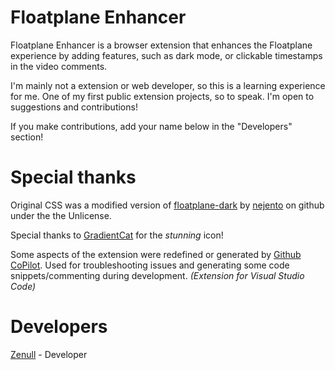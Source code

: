 # Floatplane Enhancer
Floatplane Enhancer is a browser extension that enhances the Floatplane experience by adding features, such as dark mode, or clickable timestamps in the video comments.

I'm mainly not a extension or web developer, so this is a learning experience for me. One of my first public extension projects, so to speak. I'm open to suggestions and contributions!

If you make contributions, add your name below in the "Developers" section!

# Special thanks
Original CSS was a modified version of [floatplane-dark](https://github.com/nejento/floatplane-dark/blob/master/LICENSE) by [nejento](https://github.com/nejento) on github under the the Unlicense.

Special thanks to [GradientCat](https://gc.omg.lol/) for the *stunning* icon!

Some aspects of the extension were redefined or generated by [Github CoPilot](https://github.com/features/copilot). Used for troubleshooting issues and generating some code snippets/commenting during development. *(Extension for Visual Studio Code)*

# Developers

[Zenull](https://github.com/flunseythefox) - Developer
